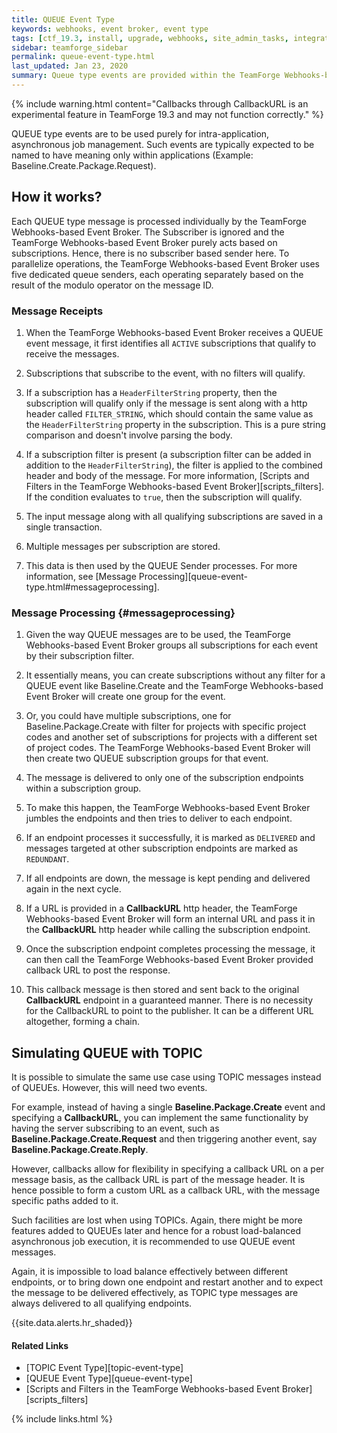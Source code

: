 ```yaml
---
title: QUEUE Event Type
keywords: webhooks, event broker, event type
tags: [ctf_19.3, install, upgrade, webhooks, site_admin_tasks, integration, event_broker, webr]
sidebar: teamforge_sidebar
permalink: queue-event-type.html
last_updated: Jan 23, 2020  
summary: Queue type events are provided within the TeamForge Webhooks-based Event Broker to support client server processing and http based load balancing. It provides a robust mechanism for invoking jobs asynchronously and receiving the response through callbacks. 
---
```


{% include warning.html content="Callbacks through CallbackURL is an experimental feature in TeamForge 19.3 and may not function correctly." %}

QUEUE type events are to be used purely for intra-application, asynchronous job management. Such events are typically expected to be named to have meaning only within applications (Example: Baseline.Create.Package.Request).

## How it works?

Each QUEUE type message is processed individually by the TeamForge Webhooks-based Event Broker. The Subscriber is ignored and the TeamForge Webhooks-based Event Broker purely acts based on subscriptions. Hence, there is no subscriber based sender here. To parallelize operations, the TeamForge Webhooks-based Event Broker uses five dedicated queue senders, each operating separately based on the result of the modulo operator on the message ID.

### Message Receipts

1. When the TeamForge Webhooks-based Event Broker receives a QUEUE event message, it first identifies all `ACTIVE` subscriptions that qualify to receive the messages.

2. Subscriptions that subscribe to the event, with no filters will qualify.

3. If a subscription has a `HeaderFilterString` property, then the subscription will qualify only if the message is sent along with a http header called `FILTER_STRING`, which should contain the same value as the `HeaderFilterString` property in the subscription. This is a pure string comparison and doesn't involve parsing the body.

4. If a subscription filter is present (a subscription filter can be added in addition to the `HeaderFilterString`), the filter is applied to the combined header and body of the message.  For more information, [Scripts and Filters in the TeamForge Webhooks-based Event Broker][scripts_filters]. If the condition evaluates to `true`, then the subscription will qualify.

5. The input message along with all qualifying subscriptions are saved in a single transaction.

6. Multiple messages per subscription are stored.

7. This data is then used by the QUEUE Sender processes. For more information, see [Message Processing][queue-event-type.html#messageprocessing].

### Message Processing {#messageprocessing}

1. Given the way QUEUE messages are to be used, the TeamForge Webhooks-based Event Broker groups all subscriptions for each event by their subscription filter.

2. It essentially means, you can create subscriptions without any filter for a QUEUE event like Baseline.Create and the TeamForge Webhooks-based Event Broker will create one group for the event.

3. Or, you could have multiple subscriptions, one for Baseline.Package.Create with filter for projects with specific project codes and another set of subscriptions for projects with a different set of project codes. The TeamForge Webhooks-based Event Broker will then create two QUEUE subscription groups for that event.

4. The message is delivered to only one of the subscription endpoints within a subscription group. 

5. To make this happen, the TeamForge Webhooks-based Event Broker jumbles the endpoints and then tries to deliver to each endpoint.

6. If an endpoint processes it successfully, it is marked as `DELIVERED` and messages targeted at other subscription endpoints are marked as `REDUNDANT`.

7. If all endpoints are down, the message is kept pending and delivered again in the next cycle.

8. If a URL is provided in a **CallbackURL** http header, the TeamForge Webhooks-based Event Broker will form an internal URL and pass it in the **CallbackURL** http header while calling the subscription endpoint.

9. Once the subscription endpoint completes processing the message, it can then call the TeamForge Webhooks-based Event Broker provided callback URL to post the response.

10. This callback message is then stored and sent back to the original **CallbackURL** endpoint in a guaranteed manner. There is no necessity for the CallbackURL to point to the publisher. It can be a different URL altogether, forming a chain.

## Simulating QUEUE with TOPIC

It is possible to simulate the same use case using TOPIC messages instead of QUEUEs. However, this will need two events.

For example, instead of having a single **Baseline.Package.Create** event and specifying a **CallbackURL**, you can implement the same functionality by having the server subscribing to an event, such as **Baseline.Package.Create.Request** and then triggering another event, say **Baseline.Package.Create.Reply**.

However, callbacks allow for flexibility in specifying a callback URL on a per message basis, as the callback URL is part of the message header. It is hence possible to form a custom URL as a callback URL, with the message specific paths added to it.

Such facilities are lost when using TOPICs. Again, there might be more features added to QUEUEs later and hence for a robust load-balanced asynchronous job execution, it is recommended to use QUEUE event messages.

Again, it is impossible to load balance effectively between different endpoints, or to bring down one endpoint and restart another and to expect the message to be delivered effectively, as TOPIC type messages are always delivered to all qualifying endpoints.


{{site.data.alerts.hr_shaded}}
#### Related Links

* [TOPIC Event Type][topic-event-type]
* [QUEUE Event Type][queue-event-type]
* [Scripts and Filters in the TeamForge Webhooks-based Event Broker][scripts_filters]

{% include links.html %}
